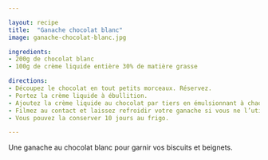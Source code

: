 ```yaml
---

layout: recipe
title:  "Ganache chocolat blanc"
image: ganache-chocolat-blanc.jpg

ingredients:
- 200g de chocolat blanc
- 100g de crème liquide entière 30% de matière grasse

directions:
- Découpez le chocolat en tout petits morceaux. Réservez.
- Portez la crème liquide à ébullition.
- Ajoutez la crème liquide au chocolat par tiers en émulsionnant à chaque fois. Partez du centre et faites des ronds en élargissant jusqu’au bord. Il faut un résultat bien lisse avant de continuer.
- Filmez au contact et laissez refroidir votre ganache si vous ne l’utilisez pas directement.
- Vous pouvez la conserver 10 jours au frigo.

---
```


Une ganache au chocolat blanc pour garnir vos biscuits et beignets.